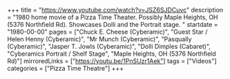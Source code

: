 +++
title = "https://www.youtube.com/watch?v=JSZ6SJDCuvc"
description = "1980 home movie of a Pizza Time Theater. Possibly Maple Heights, OH (5376 Northfield Rd). Showcases Dolli and the Portrait stage. "
startdate = "1980-00-00"
pages = ["Chuck E. Cheese (Cyberamic)", "Guest Star / Helen Henny (Cyberamic)", "Mr Munch (Cyberamic)", "Pasqually (Cyberamic)", "Jasper T. Jowls (Cyberamic)", "Dolli Dimples (Cabaret)", "Cyberamics Portrait / Shelf Stage", "Maple Heights, OH (5376 Northfield Rd)"]
mirroredLinks = ["https://youtu.be/1PnSUzr1Aek"]
tags = ["Videos"]
categories = ["Pizza Time Theatre"]
+++
